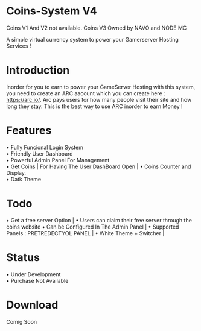 # Coins-System V4

Coins V1 And V2 not available.
Coins V3 Owned by NAVO and NODE MC

A simple virtual currency system to power your Gamerserver Hosting Services !

# Introduction 

Inorder for you to earn to power your GameServer Hosting with this system, you need to create an ARC aacount which you can create here : https://arc.io/. Arc pays users for how many people visit their site and how long they stay. This is the best way to use ARC inorder to earn Money !

# Features

• Fully Funcional Login System <br/>
• Friendly User Dashboard <br/>
• Powerful Admin Panel For Management <br/>
• Get Coins | For Having The User DashBoard Open |
• Coins Counter and Display. <br/>
• Datk Theme
# Todo

• Get a free server Option | 
• Users can claim their free server through the coins website 
• Can be Configured In The Admin Panel | 
• Supported Panels : PRETREDECTYOL PANEL |
• White Theme + Switcher |
# Status

• Under Development <br/>
• Purchase Not Available <br/>

# Download

Comig Soon
